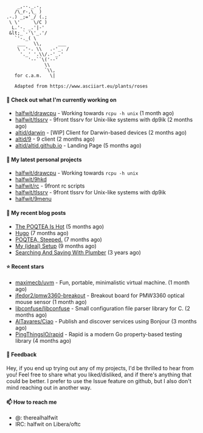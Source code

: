 ```
    _,--._.-,
   /\_r-,\_ )
.-.) _;='_/ (.;
 \ \'     \/C )
  L.'-. _.'|-'
 &lt;_`-'\'_.'/
   `'-._( \
    ___   \\,      ___
    \ .'-. \\   .-'_. /
     '._' '.\\/.-'_.'
        '--``\('--'
              \\
              `\\,
   for c.a.m.   \|
   
   Adapted from https://www.asciiart.eu/plants/roses
```

#### 👷 Check out what I'm currently working on

- [halfwit/drawcpu](https://github.com/halfwit/drawcpu) - Working towards `rcpu -h unix` (1 month ago)
- [halfwit/tlssrv](https://github.com/halfwit/tlssrv) - 9front tlssrv for Unix-like systems with dp9ik (2 months ago)
- [altid/darwin](https://github.com/altid/darwin) - [WIP] Client for Darwin-based devices (2 months ago)
- [altid/9](https://github.com/altid/9) - 9 client (2 months ago)
- [altid/altid.github.io](https://github.com/altid/altid.github.io) - Landing Page (5 months ago)

#### 🌱 My latest personal projects

- [halfwit/drawcpu](https://github.com/halfwit/drawcpu) - Working towards `rcpu -h unix`
- [halfwit/9hkd](https://github.com/halfwit/9hkd)
- [halfwit/rc](https://github.com/halfwit/rc) - 9front rc scripts
- [halfwit/tlssrv](https://github.com/halfwit/tlssrv) - 9front tlssrv for Unix-like systems with dp9ik
- [halfwit/9menu](https://github.com/halfwit/9menu)

#### 📜 My recent blog posts

- [The POQTEA Is Hot](https://halfwit.github.io/2023/11/01/the-poqtea-is-hot.html) (5 months ago)
- [Hugo](https://halfwit.github.io/2023/09/04/hugo.html) (7 months ago)
- [POQTEA, Steeped.](https://halfwit.github.io/2023/08/29/layouts.html) (7 months ago)
- [My (ideal) Setup](https://halfwit.github.io/2023/07/26/setup.html) (9 months ago)
- [Searching And Saving With Plumber](https://halfwit.github.io/2020/06/27/searching.html) (3 years ago)

#### ⭐ Recent stars

- [maximecb/uvm](https://github.com/maximecb/uvm) - Fun, portable, minimalistic virtual machine. (1 month ago)
- [jfedor2/pmw3360-breakout](https://github.com/jfedor2/pmw3360-breakout) - Breakout board for PMW3360 optical mouse sensor (1 month ago)
- [libconfuse/libconfuse](https://github.com/libconfuse/libconfuse) - Small configuration file parser library for C. (2 months ago)
- [AlTavares/Ciao](https://github.com/AlTavares/Ciao) - Publish and discover services using Bonjour (3 months ago)
- [PingThingsIO/rapid](https://github.com/PingThingsIO/rapid) - Rapid is a modern Go property-based testing library (4 months ago)

#### 💬 Feedback

Hey, if you end up trying out any of my projects, I'd be thrilled to hear from you! Feel free to share what you liked/disliked, and if there's anything that could be better.
I prefer to use the Issue feature on github, but I also don't mind reaching out in another way.

#### 📫 How to reach me
- @: therealhalfwit
- IRC: halfwit on Libera/oftc
